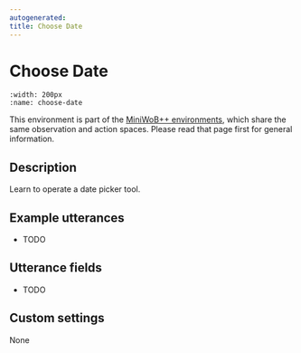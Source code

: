 ```yaml
---
autogenerated:
title: Choose Date
---
```


# Choose Date

```{figure} ../../_static/videos/miniwob/choose-date.gif 
:width: 200px
:name: choose-date
```

This environment is part of the <a href='..'>MiniWoB++ environments</a>, which share the same observation and action spaces. Please read that page first for general information.

## Description

Learn to operate a date picker tool.

## Example utterances

* TODO

## Utterance fields

* TODO

## Custom settings

None
